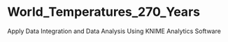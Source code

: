 # World_Temperatures_270_Years
Apply Data Integration and Data Analysis Using KNIME Analytics Software
